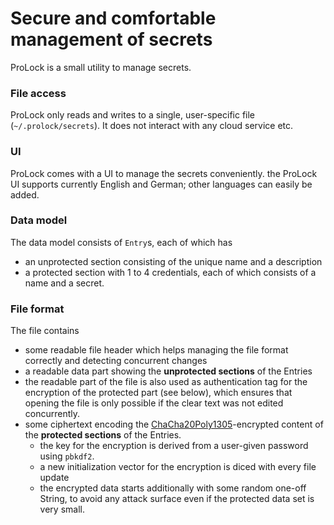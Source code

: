 # Secure and comfortable management of secrets

ProLock is a small utility to manage secrets.

### File access

ProLock only reads and writes to a single, user-specific file (`~/.prolock/secrets`).
It does not interact with any cloud service etc.

### UI

ProLock comes with a UI to manage the secrets conveniently.
the ProLock UI supports currently English and German; other languages can easily be added.

### Data model

The data model consists of `Entry`s, each of which has

- an unprotected section consisting of the unique name and a description
- a protected section with 1 to 4 credentials, each of which consists of a name and a secret.

### File format

The file contains

- some readable file header which helps managing the file format correctly and detecting
  concurrent changes
- a readable data part showing the **unprotected sections** of the Entries
- the readable part of the file is also used as authentication tag for the encryption of the
  protected part (see below), which ensures that opening the file is only possible if the clear
  text was not edited concurrently.
- some ciphertext encoding the
[ChaCha20Poly1305](https://crates.io/crates/chacha20poly1305/0.10.1)-encrypted content
of the **protected sections** of the Entries.
  - the key for the encryption is derived from a user-given password using `pbkdf2`.
  - a new initialization vector for the encryption is diced with every file update
  - the encrypted data starts additionally with some random one-off String,
    to avoid any attack surface even if the protected data set is very small.
